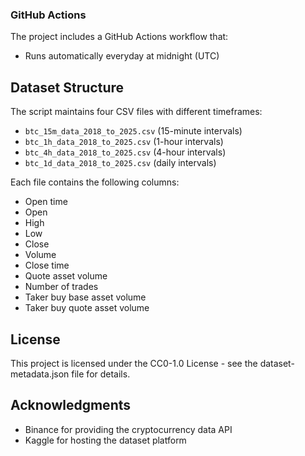 ### GitHub Actions

The project includes a GitHub Actions workflow that:

- Runs automatically everyday at midnight (UTC)

## Dataset Structure

The script maintains four CSV files with different timeframes:

- `btc_15m_data_2018_to_2025.csv` (15-minute intervals)
- `btc_1h_data_2018_to_2025.csv` (1-hour intervals)
- `btc_4h_data_2018_to_2025.csv` (4-hour intervals)
- `btc_1d_data_2018_to_2025.csv` (daily intervals)

Each file contains the following columns:

- Open time
- Open
- High
- Low
- Close
- Volume
- Close time
- Quote asset volume
- Number of trades
- Taker buy base asset volume
- Taker buy quote asset volume

## License

This project is licensed under the CC0-1.0 License - see the dataset-metadata.json file for details.

## Acknowledgments

- Binance for providing the cryptocurrency data API
- Kaggle for hosting the dataset platform

